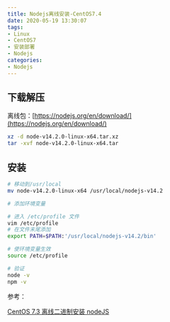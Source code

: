 ```yaml
---
title: Nodejs离线安装-CentOS7.4
date: 2020-05-19 13:30:07
tags:
- Linux
- CentOS7
- 安装部署
- Nodejs
categories: 
- Nodejs
---
```


## 下载解压

离线包：[https://nodejs.org/en/download/](https://nodejs.org/en/download/)

```sh
xz -d node-v14.2.0-linux-x64.tar.xz
tar -xvf node-v14.2.0-linux-x64.tar
```

## 安装

```sh
# 移动到/usr/local
mv node-v14.2.0-linux-x64 /usr/local/nodejs-v14.2

# 添加环境变量

# 进入 /etc/profile 文件
vim /etc/profile
# 在文件末尾添加
export PATH=$PATH:'/usr/local/nodejs-v14.2/bin'

# 使环境变量生效
source /etc/profile

# 验证
node -v
npm -v
```

参考：

[CentOS 7.3 离线二进制安装 nodeJS](https://blog.csdn.net/weixin_41474364/article/details/102906970)
